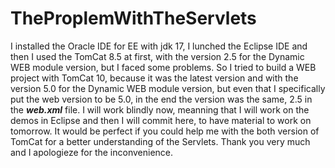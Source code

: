 # TheProplemWithTheServlets
I installed the Oracle IDE for EE with jdk 17, I lunched the Eclipse IDE and then I used the TomCat 8.5 at first, with the version 2.5 for the Dynamic WEB module version, but I faced some problems. So I tried to build a WEB project with TomCat 10, because it was the latest version and with the version 5.0 for the Dynamic WEB module version, but even that I specifically put the web version to be 5.0, in the end the version was the same, 2.5 in the ****_web.xml_**** file. I will work blindly now, meanning that I will work on the demos in Eclipse and then I will commit here, to have material to work on tomorrow. It would be perfect if you could help me with the both version of TomCat for a better understanding of the Servlets. Thank you very much and I apologieze for the inconvenience.
